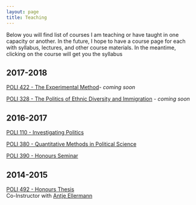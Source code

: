 ```yaml
---
layout: page
title: Teaching
---
```


Below you will find list of courses I am teaching or have taught in one capacity or another. In the future, I hope to have a course page for each with syllabus, lectures, and other course materials. In the meantime, clicking on the course will get you the syllabus

## 2017-2018
[POLI 422 - The Experimental Method]()- *coming soon*<br>

[POLI 328 - The Politics of Ethnic Diversity and Immigration]() - *coming soon*<br>


## 2016-2017

[POLI 110 - Investigating Politics](http:\\www.charlesbreton.ca\teaching\POLI110-Breton.pdf)<br>

[POLI 380 - Quantitative Methods in Political Science](http:\\www.charlesbreton.ca\teaching\POLI380-Breton.pdf)<br>

[POLI 390 - Honours Seminar](http:\\www.charlesbreton.ca\teaching\POLI390-Breton.pdf)<br>

## 2014-2015
[POLI 492 - Honours Thesis]()<br>Co-Instructor with <a href="http://www.politics.ubc.ca/about-us/faculty-members/bfont-color-blue-full-time-facultyfontb/antje-ellermann.html" class="external">Antje Ellermann</a>



